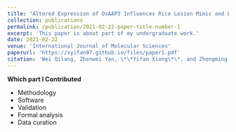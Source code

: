 ```yaml
---
title: "Altered Expression of OsAAP3 Influences Rice Lesion Mimic and Leaf Senescence by Regulating Arginine Transport and Nitric Oxide Pathway"
collection: publications
permalink: /publication/2021-02-22-paper-title-number-1
excerpt: 'This paper is about part of my undergraduate work.'
date: 2021-02-22
venue: 'International Journal of Molecular Sciences'
paperurl: 'https://xyifan97.github.io/files/paper1.pdf'
citation: 'Wei Qilang, Zhenwei Yan, \*\*Yifan Xiong\*\*, and Zhongming Fang. (2021). &quot;Altered Expression of OsAAP3 Influences Rice Lesion Mimic and Leaf Senescence by Regulating Arginine Transport and Nitric Oxide Pathway.&quot; <i>International Journal of Molecular Sciences</i>. 22, no. 4: 2181.'
---
```


**Which part I Contributed**  
* Methodology
* Software
* Validation
* Formal analysis
* Data curation
